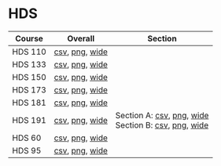 # HDS

| Course | Overall | Section |
| ------ | ------- | ------- |
| HDS 110 | [csv](https://github.com/UCSD-Historical-Enrollment-Data/2023Winter/blob/main/overall/HDS%20110.csv), [png](https://raw.githubusercontent.com/UCSD-Historical-Enrollment-Data/2023Winter/main/plot_overall/HDS%20110.png), [wide](https://raw.githubusercontent.com/UCSD-Historical-Enrollment-Data/2023Winter/main/plot_overall_wide/HDS%20110.png) |  |
| HDS 133 | [csv](https://github.com/UCSD-Historical-Enrollment-Data/2023Winter/blob/main/overall/HDS%20133.csv), [png](https://raw.githubusercontent.com/UCSD-Historical-Enrollment-Data/2023Winter/main/plot_overall/HDS%20133.png), [wide](https://raw.githubusercontent.com/UCSD-Historical-Enrollment-Data/2023Winter/main/plot_overall_wide/HDS%20133.png) |  |
| HDS 150 | [csv](https://github.com/UCSD-Historical-Enrollment-Data/2023Winter/blob/main/overall/HDS%20150.csv), [png](https://raw.githubusercontent.com/UCSD-Historical-Enrollment-Data/2023Winter/main/plot_overall/HDS%20150.png), [wide](https://raw.githubusercontent.com/UCSD-Historical-Enrollment-Data/2023Winter/main/plot_overall_wide/HDS%20150.png) |  |
| HDS 173 | [csv](https://github.com/UCSD-Historical-Enrollment-Data/2023Winter/blob/main/overall/HDS%20173.csv), [png](https://raw.githubusercontent.com/UCSD-Historical-Enrollment-Data/2023Winter/main/plot_overall/HDS%20173.png), [wide](https://raw.githubusercontent.com/UCSD-Historical-Enrollment-Data/2023Winter/main/plot_overall_wide/HDS%20173.png) |  |
| HDS 181 | [csv](https://github.com/UCSD-Historical-Enrollment-Data/2023Winter/blob/main/overall/HDS%20181.csv), [png](https://raw.githubusercontent.com/UCSD-Historical-Enrollment-Data/2023Winter/main/plot_overall/HDS%20181.png), [wide](https://raw.githubusercontent.com/UCSD-Historical-Enrollment-Data/2023Winter/main/plot_overall_wide/HDS%20181.png) |  |
| HDS 191 | [csv](https://github.com/UCSD-Historical-Enrollment-Data/2023Winter/blob/main/overall/HDS%20191.csv), [png](https://raw.githubusercontent.com/UCSD-Historical-Enrollment-Data/2023Winter/main/plot_overall/HDS%20191.png), [wide](https://raw.githubusercontent.com/UCSD-Historical-Enrollment-Data/2023Winter/main/plot_overall_wide/HDS%20191.png) | Section A: [csv](https://github.com/UCSD-Historical-Enrollment-Data/2023Winter/blob/main/section/HDS%20191_A.csv), [png](https://raw.githubusercontent.com/UCSD-Historical-Enrollment-Data/2023Winter/main/plot_section/HDS%20191_A.png), [wide](https://raw.githubusercontent.com/UCSD-Historical-Enrollment-Data/2023Winter/main/plot_section_wide/HDS%20191_A.png)<br>Section B: [csv](https://github.com/UCSD-Historical-Enrollment-Data/2023Winter/blob/main/section/HDS%20191_B.csv), [png](https://raw.githubusercontent.com/UCSD-Historical-Enrollment-Data/2023Winter/main/plot_section/HDS%20191_B.png), [wide](https://raw.githubusercontent.com/UCSD-Historical-Enrollment-Data/2023Winter/main/plot_section_wide/HDS%20191_B.png) |
| HDS 60 | [csv](https://github.com/UCSD-Historical-Enrollment-Data/2023Winter/blob/main/overall/HDS%2060.csv), [png](https://raw.githubusercontent.com/UCSD-Historical-Enrollment-Data/2023Winter/main/plot_overall/HDS%2060.png), [wide](https://raw.githubusercontent.com/UCSD-Historical-Enrollment-Data/2023Winter/main/plot_overall_wide/HDS%2060.png) |  |
| HDS 95 | [csv](https://github.com/UCSD-Historical-Enrollment-Data/2023Winter/blob/main/overall/HDS%2095.csv), [png](https://raw.githubusercontent.com/UCSD-Historical-Enrollment-Data/2023Winter/main/plot_overall/HDS%2095.png), [wide](https://raw.githubusercontent.com/UCSD-Historical-Enrollment-Data/2023Winter/main/plot_overall_wide/HDS%2095.png) |  |
